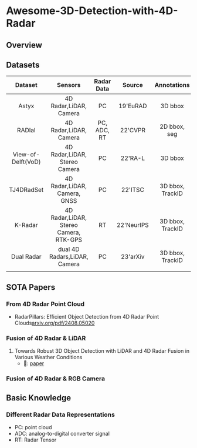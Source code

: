 # Awesome-3D-Detection-with-4D-Radar



## Overview





## Datasets

|      Dataset       |                Sensors                 | Radar Data  |   Source   |   Annotations    |                             url                              |        Other         |
| :----------------: | :------------------------------------: | :---------: | :--------: | :--------------: | :----------------------------------------------------------: | :------------------: |
|       Astyx        |         4D Radar,LiDAR, Camera         |     PC      |  19'EuRAD  |     3D bbox      | [github](https://github.com/under-the-radar/radar_dataset_astyx/)  [paper](https://ieeexplore.ieee.org/abstract/document/8904734) |     ~500 frames      |
|       RADIal       |         4D Radar,LiDAR, Camera         | PC, ADC, RT |  22'CVPR   |   2D bbox, seg   | [github](https://github.com/valeoai/RADIal)  [paper](https://openaccess.thecvf.com/content/CVPR2022/papers/Rebut_Raw_High-Definition_Radar_for_Multi-Task_Learning_CVPR_2022_paper.pdf) | 8,252 labeled frames |
| View-of-Delft(VoD) |     4D Radar,LiDAR, Stereo Camera      |     PC      |  22'RA-L   |     3D bbox      | [website](https://tudelft-iv.github.io/view-of-delft-dataset/) |     8,693 frames     |
|     TJ4DRadSet     |      4D Radar,LiDAR, Camera, GNSS      |     PC      |  22'ITSC   | 3D bbox, TrackID | [github](https://github.com/TJRadarLab/TJ4DRadSet)  [paper](https://ieeexplore.ieee.org/abstract/document/9922539) |     7,757 frames     |
|      K-Radar       | 4D Radar,LiDAR, Stereo Camera, RTK-GPS |     RT      | 22'NeurIPS | 3D bbox, TrackID | [github](https://github.com/kaist-avelab/k-radar)  [paper](https://arxiv.org/pdf/2206.08171) |      35K frames      |
|     Dual Radar     |      dual 4D Radars,LiDAR, Camera      |     PC      |  23'arXiv  | 3D bbox, TrackID |          [paper](https://arxiv.org/pdf/2310.07602)           |      10K frames      |
|                    |                                        |             |            |                  |                                                              |                      |

## SOTA Papers

### From 4D Radar Point Cloud

- RadarPillars: Efficient Object Detection from 4D Radar Point Clouds[arxiv.org/pdf/2408.05020](https://arxiv.org/pdf/2408.05020)

### Fusion of 4D Radar & LiDAR

1. Towards Robust 3D Object Detection with LiDAR and 4D Radar Fusion in Various Weather Conditions
   - :link:: ​[paper](https://openaccess.thecvf.com/content/CVPR2024/html/Chae_Towards_Robust_3D_Object_Detection_with_LiDAR_and_4D_Radar_CVPR_2024_paper.html)

### Fusion of 4D Radar & RGB Camera







## Basic Knowledge

### Different Radar Data Representations

- PC: point cloud
- ADC: analog-to-digital converter signal
- RT: Radar Tensor